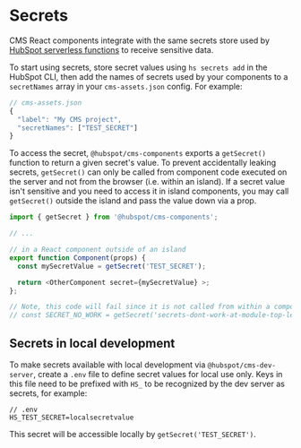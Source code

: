 # Secrets

CMS React components integrate with the same secrets store used by [HubSpot serverless functions](https://developers.hubspot.com/docs/cms/data/serverless-functions#secrets) to receive sensitive data.

To start using secrets, store secret values using `hs secrets add` in the HubSpot CLI, then add the names of secrets used by your components to a `secretNames` array in your `cms-assets.json` config. For example:

```js
// cms-assets.json
{
  "label": "My CMS project",
  "secretNames": ["TEST_SECRET"]
}
```

To access the secret, `@hubspot/cms-components` exports a `getSecret()` function to return a given secret's value. To prevent accidentally leaking  secrets, `getSecret()` can only be called from component code executed on the server and not from the browser (i.e. within an island). If a secret value isn't sensitive and you need to access it in island components, you may call `getSecret()` outside the island and pass the value down via a prop.

```javascript
import { getSecret } from '@hubspot/cms-components';

// ...

// in a React component outside of an island
export function Component(props) {
  const mySecretValue = getSecret('TEST_SECRET');

  return <OtherComponent secret={mySecretValue} >;
};

// Note, this code will fail since it is not called from within a component's render function (or from a utiliity function called from the component's render function)
// const SECRET_NO_WORK = getSecret('secrets-dont-work-at-module-top-level');
```

## Secrets in local development

To make secrets available with local development via `@hubspot/cms-dev-server`, create a `.env` file to define secret values for local use only. Keys in this file need to be prefixed with `HS_` to be recognized by the dev server as secrets, for example:

```
// .env
HS_TEST_SECRET=localsecretvalue
```

This secret will be accessible locally by `getSecret('TEST_SECRET')`.
